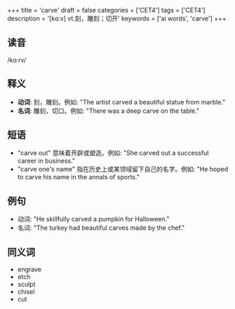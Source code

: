 +++
title = 'carve'
draft = false
categories = ['CET4']
tags = ['CET4']
description = '[kɑːv] vt.刻，雕刻；切开'
keywords = ['ai words', 'carve']
+++

## 读音
/kɑːrv/

## 释义
- **动词**: 刻，雕刻。例如: "The artist carved a beautiful statue from marble."
- **名词**: 雕刻，切口。例如: "There was a deep carve on the table."

## 短语
- "carve out" 意味着开辟或塑造。例如: "She carved out a successful career in business."
- "carve one's name" 指在历史上或某领域留下自己的名字。例如: "He hoped to carve his name in the annals of sports."

## 例句
- 动词: "He skillfully carved a pumpkin for Halloween."
- 名词: "The turkey had beautiful carves made by the chef."

## 同义词
- engrave
- etch
- sculpt
- chisel
- cut
